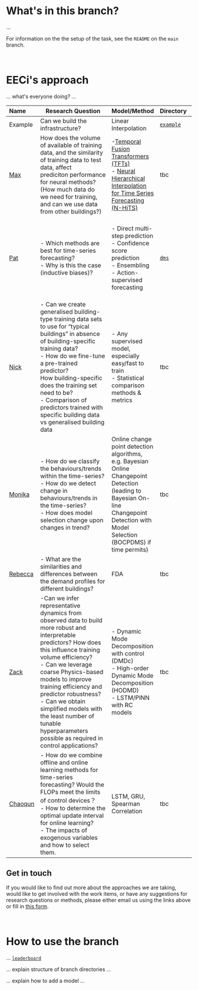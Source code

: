 # What's in this branch?

...

For information on the the setup of the task, see the `README` on the `main` branch.

<br>

# EECi's approach

... what's everyone doing? ...

| Name                                  | Research Question                                                                                                                                                                                                                                                                                                                                                                                                         | Model/Method                                                                                                                                                                              | Directory                            | Progress                                                                                                       |
| :------------------------------------ | ------------------------------------------------------------------------------------------------------------------------------------------------------------------------------------------------------------------------------------------------------------------------------------------------------------------------------------------------------------------------------------------------------------------------- | ----------------------------------------------------------------------------------------------------------------------------------------------------------------------------------------- | ------------------------------------ | -------------------------------------------------------------------------------------------------------------- |
| Example                               | Can we build the infrastructure?                                                                                                                                                                                                                                                                                                                                                                                          | Linear Interpolation                                                                                                                                                                      | [`example`](models/example/README.md) | Complete ✅                                                                                                    |
| [Max](mailto:mal84@cam.ac.uk)            | How does the volume of available of training data, and the similarity of training data to test data, affect prediciton performance for neural methods?<br> (How much data do we need for training, and can we use data from other buildings?)                                                                                                                                                                      | -[Temporal Fusion Transformers (TFTs)](https://arxiv.org/abs/1912.09363) <br> - [Neural Hierarchical Interpolation for Time Series Forecasting (N-HiTS)](https://arxiv.org/abs/2201.12886) | tbc                                  | Getting started                                                                                                |
| [Pat](mailto:vw273@cam.ac.uk)            | - Which methods are best for time-series forecasting?<br> - Why is this the case (inductive biases)?                                                                                                                                                                                                                                                                                                                  | - Direct multi-step prediction <br> - Confidence score prediction <br> - Ensembling <br> - Action-supervised forecasting                                                      | [`dms`](models/dms/README.md)         | - Direct Multi-step forecasting with MLP implemented ✅<br> - About to start confidence score stuff 👨‍🔧 |
| [Nick](mailto:nm735@cam.ac.uk)           | - Can we create generalised building-type training data sets to use for “typical buildings” in absence of building-specific training data?<br> - How do we fine-tune a pre-trained predictor? <br> How building-specific does the training set need to be? <br> - Comparison of predictors trained with specific building data vs generalised building data                                                 | - Any supervised model, especially easy/fast to train <br> - Statistical comparison methods & metrics                                                                                 | tbc                                  |                                                                                                                |
| [Monika](mailto:mk2040@cam.ac.uk)        | - How do we classify the behaviours/trends within the time-series?<br> - How do we detect change in behaviours/trends in the time-series?<br> - How does model selection change upon changes in trend?                                                                                                                                                                                                            | Online change point detection algorithms, e.g. Bayesian Online Changepoint Detection (leading to Bayesian On-line Changepoint Detection with Model Selection (BOCPDMS) if time permits)   | tbc                                  |                                                                                                                |
| [Rebecca](mailto:rward@turing.ac.uk)     | - What are the similarities and differences between the demand profiles for different buildings?                                                                                                                                                                                                                                                                                                                          | FDA                                                                                                                                                                                       | tbc                                  |                                                                                                                |
| [Zack](mailto:zxuerebconti@turing.ac.uk) | -Can we infer representative dynamics from observed data to build more robust and interpretable predictors? How does this influence training volume efficiency?<br> - Can we leverage coarse Physics-based models to improve training efficiency and predictor robustness? <br> -  Can we obtain simplified models with the least number of tunable hyperparameters possible as required in control applications? | - Dynamic Mode Decomposition with control (DMDc)<br> - High-order Dynamic Mode Decomposition (HODMD) <br> -  LSTM/PINN with RC models                                             | tbc                                  |                                                                                                                |
| [Chaoqun](mailto:czhuang@turing.ac.uk)   | -  How do we combine offline and online learning methods for time-series forecasting? Would the FLOPs meet the limits of control devices？<br> - How to determine the optimal update interval for online learning?  <br> - The impacts of exogenous variables and how to select them.                                                                                                                             | LSTM, GRU, Spearman Correlation                                                                                                                                                           | tbc                                  |                                                                                                                |

## Get in touch

If you would like to find out more about the approaches we are taking, would like to get involved with the work items, or have any suggestions for research questions or methods, please either email us using the links above or fill in <a href="https://forms.gle/KCmPPjirVn6TRkQJ6" target="_blank">this form</a>.

<br>

# How to use the branch

... [`leaderboard`](outputs/leaderboard.md)

... explain structure of branch directories ...

... explain how to add a model ...

